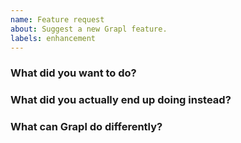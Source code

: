 ```yaml
---
name: Feature request
about: Suggest a new Grapl feature.
labels: enhancement
---
```


<!-- Thank you for filing this feature request! Please summarize what
you found lacking. Focus on the user's problem, e.g. "as a Grapl user
I wanted to..." rather than prescribing a solution. -->

### What did you want to do?

<!-- Please explain what you were originally intending to
do. Understanding your user story is very important to us. Please
include all relevant details and links to any external resources. -->

### What did you actually end up doing instead?

<!-- What hacks, work-arounds, or ad-hoc processes did you employ to
accomplish your original goal? This information will help us determine
how we can improve Grapl to account for your use case. -->

### What can Grapl do differently?

<!-- What do you think Grapl can do differently to help you achieve
your original goal? -->
